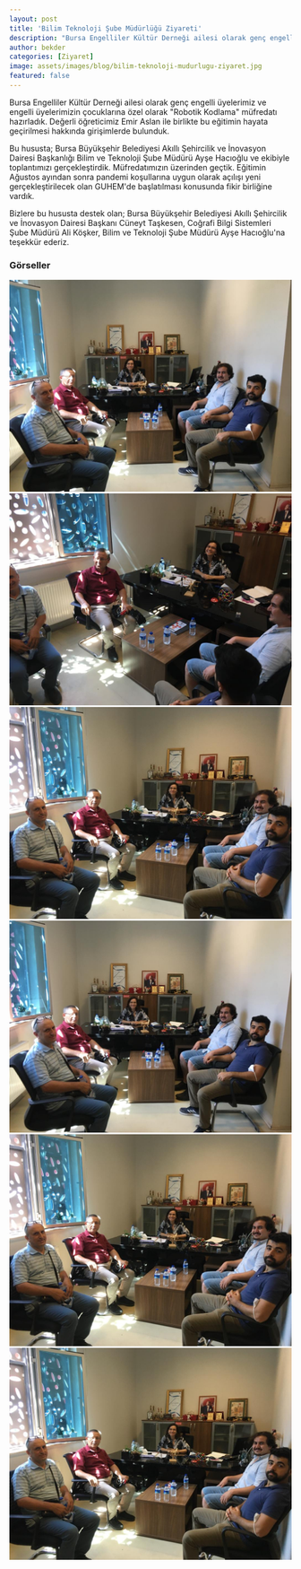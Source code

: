 ```yaml
---
layout: post
title: 'Bilim Teknoloji Şube Müdürlüğü Ziyareti'
description: "Bursa Engelliler Kültür Derneği ailesi olarak genç engelli üyelerimiz ve engelli üyelerimizin çocuklarına özel olarak 'Robotik Kodlama' müfredatı hazırladık."
author: bekder
categories: [Ziyaret]
image: assets/images/blog/bilim-teknoloji-mudurlugu-ziyaret.jpg
featured: false
---
```


Bursa Engelliler Kültür Derneği ailesi olarak genç engelli üyelerimiz ve engelli üyelerimizin çocuklarına özel olarak "Robotik Kodlama" müfredatı hazırladık. Değerli öğreticimiz Emir Aslan ile birlikte bu eğitimin hayata geçirilmesi hakkında girişimlerde bulunduk.

Bu hususta; Bursa Büyükşehir Belediyesi Akıllı Şehircilik ve İnovasyon Dairesi Başkanlığı Bilim ve Teknoloji Şube Müdürü Ayşe Hacıoğlu ve ekibiyle toplantımızı gerçekleştirdik. Müfredatımızın üzerinden geçtik. Eğitimin Ağustos ayından sonra pandemi koşullarına uygun olarak açılışı yeni gerçekleştirilecek olan GUHEM'de başlatılması konusunda fikir birliğine vardık.

Bizlere bu hususta destek olan; Bursa Büyükşehir Belediyesi Akıllı Şehircilik ve İnovasyon Dairesi Başkanı Cüneyt Taşkesen, Coğrafi Bilgi Sistemleri Şube Müdürü Ali Köşker, Bilim ve Teknoloji Şube Müdürü Ayşe Hacıoğlu'na teşekkür ederiz.

### Görseller

<a href="/assets/images/blog/bilim-teknoloji-mudurlugu-ziyaret-1.jpg" data-lightbox="bilim-teknoloji-mudurlugu-ziyaret" data-title="Bilim Teknoloji Şube Müdürlüğü Ziyareti">
    <img src="/assets/images/blog/bilim-teknoloji-mudurlugu-ziyaret-1.jpg" alt="Bilim Teknoloji Şube Müdürlüğü Ziyareti" />
</a>

<a href="/assets/images/blog/bilim-teknoloji-mudurlugu-ziyaret-2.jpg" data-lightbox="bilim-teknoloji-mudurlugu-ziyaret" data-title="Bilim Teknoloji Şube Müdürlüğü Ziyareti">
    <img src="/assets/images/blog/bilim-teknoloji-mudurlugu-ziyaret-2.jpg" alt="Bilim Teknoloji Şube Müdürlüğü Ziyareti" />
</a>

<a href="/assets/images/blog/bilim-teknoloji-mudurlugu-ziyaret-3.jpg" data-lightbox="bilim-teknoloji-mudurlugu-ziyaret" data-title="Bilim Teknoloji Şube Müdürlüğü Ziyareti">
    <img src="/assets/images/blog/bilim-teknoloji-mudurlugu-ziyaret-3.jpg" alt="Bilim Teknoloji Şube Müdürlüğü Ziyareti" />
</a>

<a href="/assets/images/blog/bilim-teknoloji-mudurlugu-ziyaret-4.jpg" data-lightbox="bilim-teknoloji-mudurlugu-ziyaret" data-title="Bilim Teknoloji Şube Müdürlüğü Ziyareti">
    <img src="/assets/images/blog/bilim-teknoloji-mudurlugu-ziyaret-4.jpg" alt="Bilim Teknoloji Şube Müdürlüğü Ziyareti" />
</a>

<a href="/assets/images/blog/bilim-teknoloji-mudurlugu-ziyaret-5.jpg" data-lightbox="bilim-teknoloji-mudurlugu-ziyaret" data-title="Bilim Teknoloji Şube Müdürlüğü Ziyareti">
    <img src="/assets/images/blog/bilim-teknoloji-mudurlugu-ziyaret-5.jpg" alt="Bilim Teknoloji Şube Müdürlüğü Ziyareti" />
</a>

<a href="/assets/images/blog/bilim-teknoloji-mudurlugu-ziyaret-6.jpg" data-lightbox="bilim-teknoloji-mudurlugu-ziyaret" data-title="Bilim Teknoloji Şube Müdürlüğü Ziyareti">
    <img src="/assets/images/blog/bilim-teknoloji-mudurlugu-ziyaret-6.jpg" alt="Bilim Teknoloji Şube Müdürlüğü Ziyareti" />
</a>
